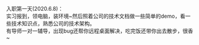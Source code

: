 入职第一天(2020.6.8)：  
实习报到，领电脑，装环境~然后照着公司的技术文档做一些简单的demo，看一些技术知识点，熟悉公司的技术架构。   
有导师一对一辅导，出现bug还帮你远程桌面解决，吃完饭还带你出去散步，很香~
